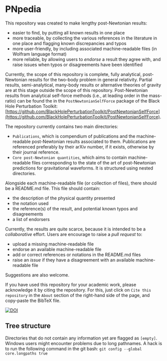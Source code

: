 # PNpedia

This repository was created to make lengthy post-Newtonian results:
* easier to find, by putting all known results in one place
* more traceable, by collecting the various references in the literature in one place and flagging known discrepancies and typos
* more user-friendly, by including associated machine-readable files (in Wolfram language format)
* more reliable, by allowing users to *endorse* a result they agree with, and raise issues when typos or disagreements have been identified

Currently, the scope of this repository is complete, fully analytical, post-Newtonian results for the two-body problem in general relativity. Partial results, semi-analytical, many-body results or alternative theories of gravity are at this stage outside the scope of this repository. Post-Newtonian results from analytical self-force methods (i.e., at leading order in the mass-ratio) can be found the in the `PostNewtonianSelfForce` package of the Black Hole Perturbation Toolkit: [https://github.com/BlackHolePerturbationToolkit/PostNewtonianSelfForce](https://github.com/BlackHolePerturbationToolkit/PostNewtonianSelfForce).

The repository currently contains two main directories:
* ``Publications``, which is compendium of publications and the machine-readable post-Newtonian results associated to them. Publications are referenced preferably by their arXiv number, if it exists, otherwise by their journal reference.
* ``Core post-Newtonian quantities``, which aims to contain machine-readable files corresponding to the state of the art of post-Newtonian predictions for gravitational waveforms. It is structured using nested directories.

Alongside each machine-readable file (or collection of files), there should be a README.md file. This file should contain:
* the description of the physical quantity presented
* the notation used
* the reference(s) of the result, and potential known typos and disagreements
* a list of endorsers

Currently, the results are quite scarce, because it is intended to be a *collaborative* effort. Users are encourage to raise a *pull request* to:
* upload a missing machine-readable file
* endorse an available machine-readable file
* add or correct references or notations in the README.md files
* raise an *issue* if they have a disagreement with an available machine-readable file

Suggestions are also welcome.

If you have used this repository for your academic work, please acknowledge it by citing the repository. For this, just click on ``Cite this repository`` in the ``About`` section of the right-hand side of the page, and copy-paste the BibTeX file.

[![DOI](https://zenodo.org/badge/DOI/10.5281/zenodo.15002834.svg)](https://doi.org/10.5281/zenodo.15002834)


## Tree structure

Directories that do not contain any information yet are flagged as ``[empty]``.
Windows users might encounter problems due to long pathnames. A hack is to run the following command in the git bash:
```git config --global core.longpaths true```

